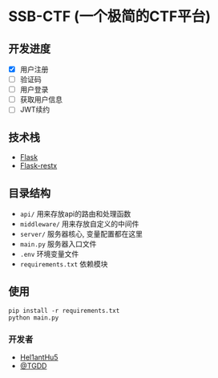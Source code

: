 # SSB-CTF (一个极简的CTF平台)
## 开发进度
- [x] 用户注册
- [ ] 验证码
- [ ] 用户登录
- [ ] 获取用户信息
- [ ] JWT续约

## 技术栈
- [Flask](https://github.com/pallets/flask)
- [Flask-restx](https://github.com/python-restx/flask-restx)

## 目录结构
- `api/` 用来存放api的路由和处理函数
- `middleware/` 用来存放自定义的中间件
- `server/` 服务器核心, 变量配置都在这里
- `main.py` 服务器入口文件
- `.env` 环境变量文件
- `requirements.txt` 依赖模块

## 使用
```
pip install -r requirements.txt
python main.py
```

### 开发者
- [Hel1antHu5](https://github.com/L-HeliantHuS)
- [@TGDD](https://github.com/NefertariTim)